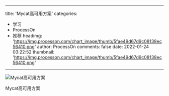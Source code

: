 
---
title: 'Mycat高可用方案'
categories: 
 - 学习
 - ProcessOn
 - 推荐
headimg: 'https://img.processon.com/chart_image/thumb/5fae49d67d9c08138ec56410.png'
author: ProcessOn
comments: false
date: 2022-01-24 03:22:52
thumbnail: 'https://img.processon.com/chart_image/thumb/5fae49d67d9c08138ec56410.png'
---

<div>   
<img class="thumb" alt="Mycat高可用方案" src="https://img.processon.com/chart_image/thumb/5fae49d67d9c08138ec56410.png" referrerpolicy="no-referrer">
<p>Mycat高可用方案</p>  
</div>
            